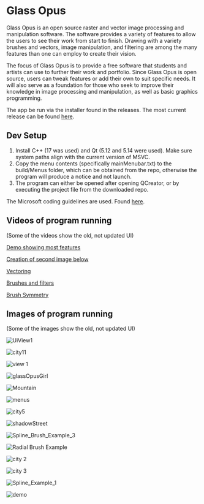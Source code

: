 # Glass Opus

Glass Opus is an open source raster and vector image processing and manipulation software. The software provides a variety of features to allow the users to see their work from start to finish. Drawing with a variety brushes and vectors, image manipulation, and filtering are among the many features than one can employ to create their vision.

The focus of Glass Opus is to provide a free software that students and artists can use to further their work and portfolio. Since Glass Opus is open source, users can tweak features or add their own to suit specific needs. It will also serve as a foundation for those who seek to improve their knowledge in image processing and manipulation, as well as basic graphics programming.

The app be run via the installer found in the releases. The most current release can be found [here](https://github.com/Geist-of-the-Automaton/GlassOpus/releases/tag/1.0).

## Dev Setup


1. Install C++ (17 was used) and Qt (5.12 and 5.14 were used). Make sure system paths align with the current version of MSVC.
2. Copy the menu contents (specifically mainMenubar.txt) to the build/Menus folder, which can be obtained from the repo, otherwise the program will produce a notice and not launch.
3. The program can either be opened after opening QCreator, or by executing the project file from the downloaded repo.

The Microsoft coding guidelines are used. Found [here](https://www.cise.ufl.edu/~mschneid/Research/C++%20Programming%20Style%20Guidelines.htm).

## Videos of program running
(Some of the videos show the old, not updated UI)

[Demo showing most features](https://www.youtube.com/watch?v=sTZM2OrUnVs)


[Creation of second image below](https://youtu.be/XCe56i6esuc)

[Vectoring](https://youtu.be/YO4rZiHFvdQ)

[Brushes and filters](https://youtu.be/wA5ZYv1swbU)

[Brush Symmetry](https://www.youtube.com/watch?v=dAo17hEiGo0)

<!--[Vectoring 2](https://youtu.be/p1WU3VXfM3Y)-->

## Images of program running
(Some of the images show the old, not updated UI)

![UiView1](https://user-images.githubusercontent.com/44931507/175762431-2e0c5d52-c30c-4882-8871-96f23aa68ad1.png)

![city11](https://user-images.githubusercontent.com/44931507/225761471-69e005a0-b042-4059-ae0f-1a3b7af7ad6c.png)

![view 1](https://user-images.githubusercontent.com/44931507/179319540-1c2e8ad5-fadf-4b7c-82d7-aadd0ec813f3.PNG)

![glassOpusGirl](https://user-images.githubusercontent.com/44931507/116170700-4f15b680-a6d5-11eb-851d-850b10630e07.png)

![Mountain](https://user-images.githubusercontent.com/44931507/193198248-c06e0cd7-fa2d-436e-8e06-44e055579712.png)

![menus](https://user-images.githubusercontent.com/44931507/175788824-37b0a479-1dbd-4e4e-8742-e2dbd231eb74.png)
<!--![Icon_View](https://user-images.githubusercontent.com/44931507/109450387-c3571500-7a18-11eb-9ebe-5ec7456ffaed.png)-->

![city5](https://user-images.githubusercontent.com/44931507/225761469-e2882a38-03b2-40ea-b585-60f1c4582cab.png)

![shadowStreet](https://user-images.githubusercontent.com/44931507/116170747-605ec300-a6d5-11eb-832d-2af2a5faf98c.png)

<!--![Spline_Brush_Example_1](https://user-images.githubusercontent.com/44931507/109450419-d669e500-7a18-11eb-9f5e-c339581bfaa5.png)-->

<!--![Spline_Brush_Example_2](https://user-images.githubusercontent.com/44931507/109450432-dbc72f80-7a18-11eb-84c6-f2a0b3ed0945.png)-->

![Spline_Brush_Example_3](https://user-images.githubusercontent.com/44931507/109450440-dec22000-7a18-11eb-9de4-7f6569bb464c.png)

![Radial Brush Example](https://user-images.githubusercontent.com/44931507/191343750-3bca7c51-ba96-43d5-b801-6f06bd664f3a.PNG)

![city 2](https://user-images.githubusercontent.com/44931507/193198359-c2817f33-59d6-4d6e-97df-3815ea3de3eb.png)

<!--![UiView2](https://user-images.githubusercontent.com/44931507/175762495-ded825d4-ef83-48d3-b896-7427ca21b58a.PNG)-->

![city 3](https://user-images.githubusercontent.com/44931507/193198346-f83a7676-981f-4ff7-8c69-4b8ec91d0c3b.png)

![Spline_Example_1](https://user-images.githubusercontent.com/44931507/109450396-cb16b980-7a18-11eb-8ec9-137f5bc2f685.png)

![demo](https://user-images.githubusercontent.com/44931507/116170714-54730100-a6d5-11eb-87f5-9ba522397bc3.png)


